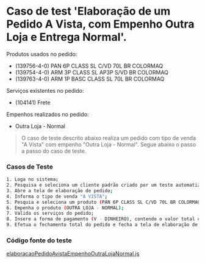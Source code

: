 # Caso de test 'Elaboração de um Pedido A Vista, com Empenho Outra Loja e Entrega Normal'.
Produtos usados no pedido:

  - (139756-4-0) PAN 6P CLASS SL C/VD 70L BR COLORMAQ
  - (139754-4-0) ARM 3P CLASS SL AP3P S/VD BR COLORMAQ
  - (139763-4-0) ARM 1P BASC CLASS SL 70L BR COLORMAQ

Serviços existentes no pedido:

  - (104141) Frete

Empenhos realizados no pedido:

  - Outra Loja - Normal

> O caso de teste descrito abaixo realiza um pedido com tipo de venda "A Vista" com empenho "Outra Loja - Normal". Segue abaixo o passo a passo do caso de teste.

### Casos de Teste
```sh
1. Loga no sistema;
2. Pesquisa e seleciona um cliente padrão criado por um teste automatizado;
3. Abre a tela de elaboração de pedido;
4. Informa o tipo de venda "A VISTA";
5. Pesquia e seleciona um produto (PAN 6P CLASS SL C/VD 70L BR COLORMAQ);
6. Empenha o produto (OUTRA LOJA - NORMAL);
7. Valida os serviços do pedido;
8. Insere a forma de pagamento (V - DINHEIRO), contendo o valor total do pedido;
9. Efetua o fechamento total do pedido e fecha a tela de elaboração de pedido;
```
### Código fonte do teste
[elaboracaoPedidoAvistaEmpenhoOutraLojaNormal.js](Testes/test/elaboracaoPedidoAvistaEmpenhoOutraLojaNormal.js)